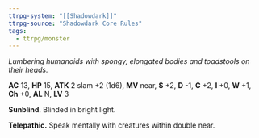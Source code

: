 ```yaml
---
ttrpg-system: "[[Shadowdark]]"
ttrpg-source: "Shadowdark Core Rules"
tags:
  - ttrpg/monster
---
```


_Lumbering humanoids with spongy, elongated bodies and toadstools on their heads._

**AC** 13, **HP** 15, **ATK** 2 slam +2 (1d6), **MV** near, **S** +2, **D** -1, **C** +2, **I** +0, **W** +1, **Ch** +0, **AL** N, **LV** 3

**Sunblind**. Blinded in bright light. 

**Telepathic.** Speak mentally with creatures within double near.

